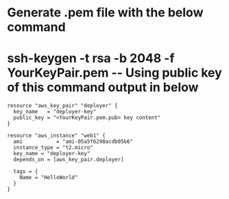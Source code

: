 # Generate .pem file with the below command

# ssh-keygen -t rsa -b 2048 -f YourKeyPair.pem -- Using public key of this command output in below 

```
resource "aws_key_pair" "deployer" {
  key_name   = "deployer-key"
  public_key = "<YourKeyPair.pem.pub> key content"
}

resource "aws_instance" "web1" {
  ami           = "ami-05a5f6298acdb05b6"
  instance_type = "t2.micro"
  key_name = "deployer-key"
  depends_on = [aws_key_pair.deployer]

  tags = {
    Name = "HelloWorld"
  }
}
```


